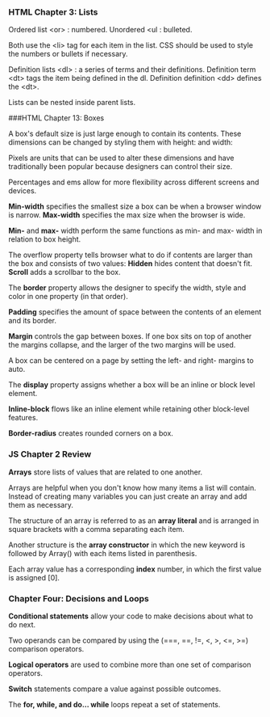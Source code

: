 ### HTML Chapter 3: Lists

Ordered list \<or> : numbered.
Unordered \<ul : bulleted.

Both use the \<li> tag for each item in the list.
CSS should be used to style the numbers or bullets if necessary.

Definition lists \<dl> : a series of terms and their definitions.
Definition term \<dt> tags the item being defined in the dl.
Definition definition \<dd> defines the \<dt>.

Lists can be nested inside parent lists.

###HTML Chapter 13: Boxes

A box's default size is just large enough to contain its contents. These dimensions can be changed by styling them with height: and width: 

Pixels are units that can be used to alter these dimensions and have traditionally been popular because designers can control their size.

Percentages and ems allow for more flexibility across different screens and devices. 

**Min-width** specifies the smallest size a box can be when a browser window is narrow.
**Max-width** specifies the max size when the browser is wide.

**Min-** and **max-** width perform the same functions as min- and max- width in relation to box height.

The overflow property tells browser what to do if contents are larger than the box and consists of two values:
**Hidden** hides content that doesn't fit.
**Scroll** adds a scrollbar to the box.

The **border** property allows the designer to specify the width, style and color in one property (in that order).

**Padding** specifies the amount of space between the contents of an element and its border. 

**Margin** controls the gap between boxes.
If one box sits on top of another the margins collapse, and the larger of the two margins will be used.

A box can be centered on a page by setting the left- and right- margins to auto.

The **display** property assigns whether a box will be an inline or block level element.

**Inline-block** flows like an inline element while retaining other block-level features.

**Border-radius** creates rounded corners on a box.

### JS Chapter 2 Review

**Arrays** store lists of values that are related to one another.

Arrays are helpful when you don't know how many items a list will contain. Instead of creating many variables you can just create an array and add them as necessary.

The structure of an array is referred to as an **array literal** and is arranged in square brackets with a comma separating each item. 

Another structure is the **array constructor** in which the new keyword is followed by Array() with each items listed in parenthesis.

Each array value has a corresponding **index** number, in which the first value is assigned [0].

### Chapter Four: Decisions and Loops

**Conditional statements** allow your code to make decisions about what to do next.

Two operands can be compared by using the (===, ==, !=, <, >, <=, >=) comparison operators.

**Logical operators** are used to combine more than one set of comparison operators. 

**Switch** statements compare a value against possible outcomes.

The **for, while, and do... while** loops repeat a set of statements.

